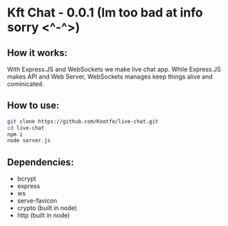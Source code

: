 # Kft Chat - 0.0.1 (Im too bad at info sorry <^-^>)


## How it works:
With Express.JS and WebSockets we make live chat app. While Express.JS makes API and Web Server, WebSockets manages keep things alive and cominicated.

## How to use:
```bash
git clone https://github.com/Kootfe/live-chat.git
cd live-chat
npm i
node server.js
```
## Dependencies:
- bcrypt
- express
- ws
- serve-favicon
- crypto (built in node)
- http (built in node)
